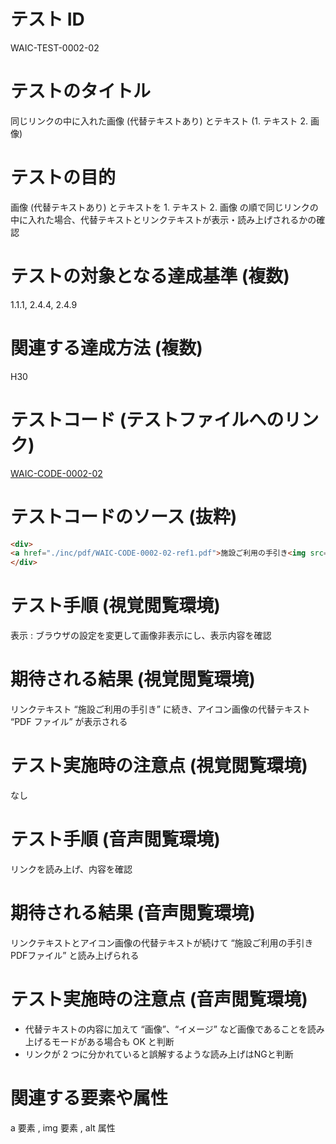 # テスト ID

WAIC-TEST-0002-02

# テストのタイトル

同じリンクの中に入れた画像 (代替テキストあり) とテキスト (1. テキスト 2. 画像)

# テストの目的

画像 (代替テキストあり) とテキストを 1. テキスト 2. 画像 の順で同じリンクの中に入れた場合、代替テキストとリンクテキストが表示・読み上げされるかの確認

# テストの対象となる達成基準 (複数)

1.1.1, 2.4.4, 2.4.9

# 関連する達成方法 (複数)

H30

# テストコード (テストファイルへのリンク)

[WAIC-CODE-0002-02](https://waic.github.io/as_test/WAIC-CODE/WAIC-CODE-0002-02.html)

# テストコードのソース (抜粋)

```html
<div>
<a href="./inc/pdf/WAIC-CODE-0002-02-ref1.pdf">施設ご利用の手引き<img src="img/WAIC-CODE-0002-02.gif" alt="PDFファイル" width="50" height="26"></a>
</div>

```

# テスト手順 (視覚閲覧環境)

表示 : ブラウザの設定を変更して画像非表示にし、表示内容を確認

# 期待される結果 (視覚閲覧環境)

リンクテキスト “施設ご利用の手引き” に続き、アイコン画像の代替テキスト “PDF ファイル” が表示される

# テスト実施時の注意点 (視覚閲覧環境)

なし

# テスト手順 (音声閲覧環境)

リンクを読み上げ、内容を確認

# 期待される結果 (音声閲覧環境)

リンクテキストとアイコン画像の代替テキストが続けて “施設ご利用の手引き PDFファイル” と読み上げられる

# テスト実施時の注意点 (音声閲覧環境)

- 代替テキストの内容に加えて “画像”、“イメージ” など画像であることを読み上げるモードがある場合も OK と判断
- リンクが 2 つに分かれていると誤解するような読み上げはNGと判断

# 関連する要素や属性

a 要素 , img 要素 , alt 属性
